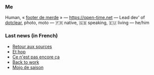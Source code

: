 ### Me

Human, « [footer de merde](https://open-time.net/post/2013/07/17/La-veritable-histoire-du-Footer-de-merde-) » — https://open-time.net — Lead dev' of [dotclear](https://git.dotclear.org/dev/dotclear), photo, moto — 🇫🇷 native, 🇬🇧 speaking, 🇪🇺 living — he/him

### Last news (in French)

<!-- BLOG-POST-LIST:START -->
- [Retour aux sources](https://open-time.net/post/2022/04/28/Retour-aux-sources)
- [Et hop](https://open-time.net/post/2022/04/27/Et-hop)
- [Ce n&#39;est pas encore ça](https://open-time.net/post/2022/04/26/Ce-n-est-pas-encore-ca)
- [Back to work](https://open-time.net/post/2022/04/25/Back-to-work)
- [Mojo de saison](https://open-time.net/post/2022/04/24/Mojo-de-saison)
<!-- BLOG-POST-LIST:END -->
